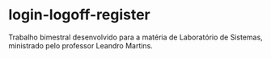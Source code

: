 # login-logoff-register
 Trabalho bimestral desenvolvido para a matéria de Laboratório de Sistemas, ministrado pelo professor Leandro Martins. 
